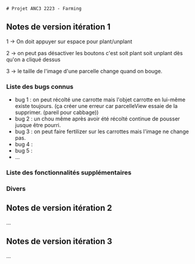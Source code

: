     # Projet ANC3 2223 - Farming

## Notes de version itération 1 

1 -> On doit appuyer sur espace pour plant/unplant

2 -> on peut pas désactiver les boutons c'est soit plant soit unplant dès qu'on a cliqué dessus

3 -> le taille de l'image d'une parcelle change quand on bouge.

### Liste des bugs connus

  * bug 1 : on peut récolté une carrotte mais l'objet carrotte en lui-même existe toujours. (ça créer une erreur car parcelleView essaie de la supprimer. (pareil pour cabbage))
  * bug 2 : un chou même après avoir été récolté continue de pousser jusque être pourri.
  * bug 3 : on peut faire fertilizer sur les carrottes mais l'image ne change pas.
  * bug 4 : 
  * bug 5 : 
  * ...

### Liste des fonctionnalités supplémentaires

### Divers

## Notes de version itération 2

...

## Notes de version itération 3 

...